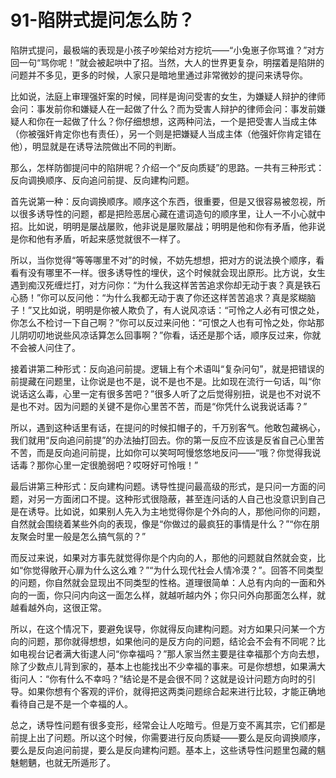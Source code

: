 # 91-陷阱式提问怎么防？

陷阱式提问，最极端的表现是小孩子吵架给对方挖坑——“小兔崽子你骂谁？”对方回一句“骂你呢！”就会被起哄中了招。当然，大人的世界更复杂，明摆着是陷阱的问题并不多见，更多的时候，人家只是暗地里通过非常微妙的提问来诱导你。

比如说，法庭上审理强奸案的时候，同样是询问受害的女生，为嫌疑人辩护的律师会问：事发前你和嫌疑人在一起做了什么？而为受害人辩护的律师会问：事发前嫌疑人和你在一起做了什么？你仔细想想，这两种问法，一个是把受害人当成主体（你被强奸肯定你也有责任），另一个则是把嫌疑人当成主体（他强奸你肯定错在他），明显就是在诱导法院做出不同的判断。

那么，怎样防御提问中的陷阱呢？介绍一个“反向质疑”的思路。一共有三种形式：反向调换顺序、反向追问前提、反向建构问题。

首先说第一种：反向调换顺序。顺序这个东西，很重要，但是又很容易被忽视，所以很多诱导性的问题，都是把险恶居心藏在遣词造句的顺序里，让人一不小心就中招。比如说，明明是屡战屡败，他非说是屡败屡战；明明是他和你有矛盾，他非说是你和他有矛盾，听起来感觉就很不一样了。

所以，当你觉得“等等哪里不对”的时候，不妨先想想，把对方的说法换个顺序，看看有没有哪里不一样。很多诱导性的埋伏，这个时候就会现出原形。比方说，女生遇到痴汉死缠烂打，对方问你：“为什么我这样苦苦追求你却无动于衷？真是铁石心肠！”你可以反问他：“为什么我都无动于衷了你还这样苦苦追求？真是浆糊脑子！”又比如说，明明是你被人欺负了，有人说风凉话：“可怜之人必有可恨之处，你怎么不检讨一下自己啊？”你可以反过来问他：“可恨之人也有可怜之处，你站那儿阴叨叨地说些风凉话算怎么回事啊？”你看，话还是那个话，顺序反过来，你就不会被人问住了。

接着讲第二种形式：反向追问前提。逻辑上有个术语叫“复杂问句”，就是把错误的前提藏在问题里，让你说是也不是，说不是也不是。比如现在流行一句话，叫“你说话这么毒，心里一定有很多苦吧？”很多人听了之后觉得别扭，说是也不对说不是也不对。因为问题的关键不是你心里苦不苦，而是“你凭什么说我说话毒？”

所以，遇到这种话里有话，在提问的时候扣帽子的，千万别客气。他敢包藏祸心，我们就用“反向追问前提”的办法抽打回去。你的第一反应不应该是反省自己心里苦不苦，而是反向追问前提，比如你可以笑呵呵慢悠悠地反问——“哦？你觉得我说话毒？那你心里一定很脆弱吧？哎呀好可怜哦！”

最后讲第三种形式：反向建构问题。诱导性提问最高级的形式，是只问一方面的问题，对另一方面闭口不提。这种形式很隐蔽，甚至连问话的人自己也没意识到自己是在诱导。比如说，如果别人先入为主地觉得你是个外向的人，那他问你的问题，自然就会围绕着某些外向的表现，像是“你做过的最疯狂的事情是什么？”“你在朋友聚会时里一般是怎么搞气氛的？”

而反过来说，如果对方事先就觉得你是个内向的人，那他的问题就自然就会变，比如“你觉得敞开心扉为什么这么难？”“为什么现代社会人情冷漠？”。回答不同类型的问题，你自然就会显现出不同类型的性格。道理很简单：人总有内向的一面和外向的一面，你只问内向这一面怎么样，就越听越内外；你只问外向那面怎么样，就越看越外向，这很正常。

所以，在这个情况下，要避免误导，你就得反向建构问题。对方如果只问某一个方向的问题，那你就得想想，如果他问的是反方向的问题，结论会不会有不同呢？比如电视台记者满大街逮人问“你幸福吗？”那人家当然主要是往幸福那个方向去想，除了少数点儿背到家的，基本上也能找出不少幸福的事来。可是你想想，如果满大街问人：“你有什么不幸吗？”结论是不是会很不同？这就是设计问题方向时的引导。如果你想有个客观的评价，就得把这两类问题综合起来进行比较，才能正确地看待自己是不是一个幸福的人。

总之，诱导性问题有很多变形，经常会让人吃暗亏。但是万变不离其宗，它们都是前提上出了问题。所以这个时候，你需要进行反向质疑——要么是反向调换顺序，要么是反向追问前提，要么是反向建构问题。基本上，这些诱导性问题里包藏的魑魅魍魉，也就无所遁形了。